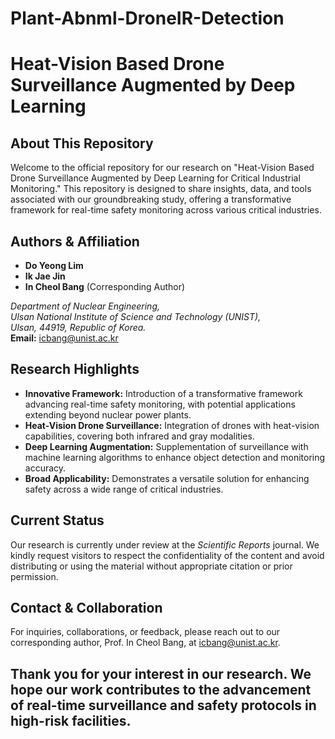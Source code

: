 # Plant-Abnml-DroneIR-Detection
# Heat-Vision Based Drone Surveillance Augmented by Deep Learning

## About This Repository
Welcome to the official repository for our research on "Heat-Vision Based Drone Surveillance Augmented by Deep Learning for Critical Industrial Monitoring." This repository is designed to share insights, data, and tools associated with our groundbreaking study, offering a transformative framework for real-time safety monitoring across various critical industries.

## Authors & Affiliation
- **Do Yeong Lim**
- **Ik Jae Jin**
- **In Cheol Bang** (Corresponding Author)

*Department of Nuclear Engineering,*  
*Ulsan National Institute of Science and Technology (UNIST),*  
*Ulsan, 44919, Republic of Korea.*  
**Email:** [icbang@unist.ac.kr](mailto:icbang@unist.ac.kr)

## Research Highlights
- **Innovative Framework:** Introduction of a transformative framework advancing real-time safety monitoring, with potential applications extending beyond nuclear power plants.
- **Heat-Vision Drone Surveillance:** Integration of drones with heat-vision capabilities, covering both infrared and gray modalities.
- **Deep Learning Augmentation:** Supplementation of surveillance with machine learning algorithms to enhance object detection and monitoring accuracy.
- **Broad Applicability:** Demonstrates a versatile solution for enhancing safety across a wide range of critical industries.

## Current Status
Our research is currently under review at the *Scientific Reports* journal. We kindly request visitors to respect the confidentiality of the content and avoid distributing or using the material without appropriate citation or prior permission.

## Contact & Collaboration
For inquiries, collaborations, or feedback, please reach out to our corresponding author, Prof. In Cheol Bang, at [icbang@unist.ac.kr](mailto:icbang@unist.ac.kr).

Thank you for your interest in our research. We hope our work contributes to the advancement of real-time surveillance and safety protocols in high-risk facilities.
---
